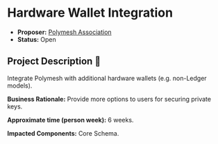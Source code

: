 # Hardware Wallet Integration

* **Proposer:** [Polymesh Association](https://polymesh.network)
* **Status:** Open

## Project Description :page_facing_up: 

Integrate Polymesh with additional hardware wallets (e.g. non-Ledger models).

**Business Rationale:** Provide more options to users for securing private keys.

**Approximate time (person week):** 6 weeks.

**Impacted Components:** Core Schema.

